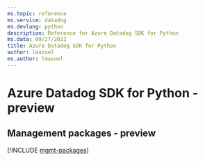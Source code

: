 ```yaml
---
ms.topic: reference
ms.service: datadog
ms.devlang: python
description: Reference for Azure Datadog SDK for Python
ms.data: 09/27/2022
title: Azure Datadog SDK for Python
author: lmazuel
ms.author: lmazuel
---
```

# Azure Datadog SDK for Python - preview

## Management packages - preview
[!INCLUDE [mgmt-packages](datadog-mgmt-index.md)]
